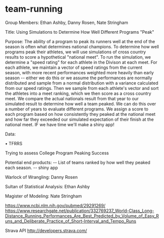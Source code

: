 # team-running

Group Members: Ethan Ashby, Danny Rosen, Nate Stringham
 
Title: Using Simulations to Determine How Well Different Programs "Peak"
 

Purpose: The ability of a program to peak its runners well at the end of the season is often what determines national champions. To determine how well programs peak their athletes, we will use simulations of cross country results to score a hypothetical "national meet". To run the simulation, we determine a "speed rating" for each athlete in the Divison at each meet. For each athlete, we maintain a vector of speed ratings from the current season, with more recent performances weighted more heavily than early season -- either we do this or we assume the performances are normally distributed and sample from a normal distribution with a variance calculated from our speed ratings. Then we sample from each athlete's vector and sort the athletes into a meet ranking, which we then score as a cross country meet. We compare the actual nationals result from that year to our simulated result to determine how well a team peaked. We can do this over a number of years to evaluate different programs. We assign a score to each program based on how consistently they peaked at the national meet and how far they exceeded our simulated expectation of their finish at the national meet. IF we have time we'll make a shiny app!
 


Data:

• TFRRS 



Trying to assess College Program Peaking Success

 
Potential end products:
 	-- List of teams ranked by how well they peaked each season.
	-- shiny app 
			
Warlock of Wrangling: Danny Rosen

Sultan of Statistical Analysis: Ethan Ashby 

Magister of Modeling: Nate Stringham

https://www.ncbi.nlm.nih.gov/pubmed/29291269/
https://www.researchgate.net/publication/332769237_World-Class_Long-Distance_Running_Performances_Are_Best_Predicted_by_Volume_of_Easy_Runs_and_Deliberate_Practice_of_Short-Interval_and_Tempo_Runs
 
Strava API
http://developers.strava.com/
 


